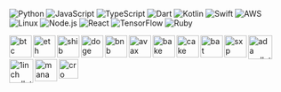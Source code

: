 ![Python](https://img.shields.io/badge/-Python-000?&logo=Python)
![JavaScript](https://img.shields.io/badge/-JavaScript-000?&logo=JavaScript)
![TypeScript](https://img.shields.io/badge/-TypeScript-000?&logo=TypeScript)
![Dart](https://img.shields.io/badge/-Dart-000?&logo=Dart)
![Kotlin](https://img.shields.io/badge/-Solidity-000?&logo=solidity)
![Swift](https://img.shields.io/badge/-Swift-000?&logo=Swift)
![AWS](https://img.shields.io/badge/-AWS-000?&logo=Amazon-AWS&logoColor=F90)
![Linux](https://img.shields.io/badge/-Linux-000?&logo=ubuntu)
![Node.js](https://img.shields.io/badge/-Node.js-000?&logo=node.js)
![React](https://img.shields.io/badge/-React-000?&logo=React)
![TensorFlow](https://img.shields.io/badge/-TensorFlow-000?&logo=TensorFlow)
![Ruby](https://img.shields.io/badge/-Ruby-000?&logo=Ruby)

<a href="https://res.cloudinary.com/weknow-creators/image/upload/v1651817194/BTC_cvuile.png"><img align="left" alt="btc wallet" src="https://cryptologos.cc/logos/bitcoin-btc-logo.svg" width="40px" ></a>
<a href="https://res.cloudinary.com/weknow-creators/image/upload/v1651816861/frame_meicke.png"><img align="left" alt="eth wallet" src="https://icons.iconarchive.com/icons/cjdowner/cryptocurrency-flat/72/Ethereum-ETH-icon.png" width="40px"></a>
<a href="https://res.cloudinary.com/weknow-creators/image/upload/v1651816861/frame_meicke.png"><img align="left" alt="shib wallet" src="https://cryptologos.cc/logos/shiba-inu-shib-logo.svg" width="40px" ></a>
<a href="https://res.cloudinary.com/weknow-creators/image/upload/v1651817109/DOGE_xv4qzs.png"><img align="left" alt="doge wallet" src="https://cryptologos.cc/logos/dogecoin-doge-logo.svg" width="40px" ></a>
<a href="https://res.cloudinary.com/weknow-creators/image/upload/v1651816861/frame_meicke.png"><img align="left" alt="bnb wallet" src="https://cryptologos.cc/logos/binance-coin-bnb-logo.svg" width="40px" ></a>
<a href="https://res.cloudinary.com/weknow-creators/image/upload/v1651816861/frame_meicke.png"><img align="left" alt="avax wallet" src="https://cryptologos.cc/logos/avalanche-avax-logo.svg" width="40px" ></a>
<a href="https://res.cloudinary.com/weknow-creators/image/upload/v1651816861/frame_meicke.png"><img align="left" alt="bake wallet" src="https://cryptologos.cc/logos/bakerytoken-bake-logo.svg" width="40px" ></a>
<a href="https://res.cloudinary.com/weknow-creators/image/upload/v1651816861/frame_meicke.png"><img align="left" alt="cake wallet" src="https://cryptologos.cc/logos/pancakeswap-cake-logo.svg" width="40px" ></a>
<a href="https://res.cloudinary.com/weknow-creators/image/upload/v1651816861/frame_meicke.png"><img align="left" alt="bat wallet" src="https://cryptologos.cc/logos/basic-attention-token-bat-logo.svg" width="40px" ></a>
<a href="https://res.cloudinary.com/weknow-creators/image/upload/v1651816861/frame_meicke.png"><img align="left" alt="sxp wallet" src="https://cryptologos.cc/logos/swipe-sxp-logo.svg" width="40px" ></a>
<a href="https://res.cloudinary.com/weknow-creators/image/upload/v1651817039/ADA_qa9hul.png"><img align="left" alt="ada wallet" src="https://cryptologos.cc/logos/cardano-ada-logo.svg" width="43px" ></a>
<a href="https://res.cloudinary.com/weknow-creators/image/upload/v1651816861/frame_meicke.png"><img align="left" alt="1inch wallet" src="https://cryptologos.cc/logos/1inch-1inch-logo.svg" width="43px" ></a>
<a href="https://res.cloudinary.com/weknow-creators/image/upload/v1651816861/frame_meicke.png"><img align="left" alt="mana wallet" src="https://cryptologos.cc/logos/decentraland-mana-logo.svg" width="40px" ></a>
<a href="https://res.cloudinary.com/weknow-creators/image/upload/v1651816861/frame_meicke.png"><img align="left" alt="cro wallet" src="https://cryptologos.cc/logos/crypto-com-coin-cro-logo.svg" width="35px" ></a>

